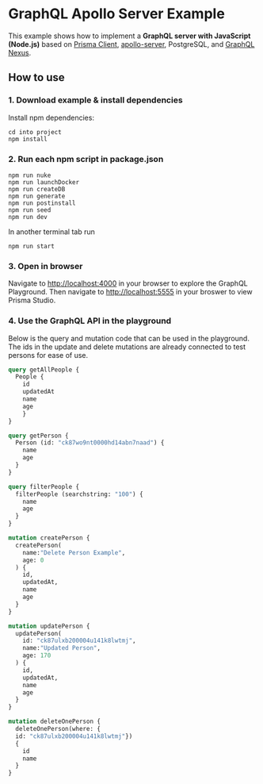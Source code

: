 # GraphQL Apollo Server Example

This example shows how to implement a **GraphQL server with JavaScript (Node.js)** based on  [Prisma Client](https://github.com/prisma/prisma2/blob/master/docs/prisma-client-js/api.md), [apollo-server](https://www.apollographql.com/docs/apollo-server/), PostgreSQL, and [GraphQL Nexus](https://nexus.js.org/). 

## How to use

### 1. Download example & install dependencies

Install npm dependencies:

```
cd into project
npm install
```

### 2. Run each npm script in package.json

```
npm run nuke
npm run launchDocker
npm run createDB
npm run generate
npm run postinstall
npm run seed
npm run dev
```
In another terminal tab run

```
npm run start
```

### 3. Open in browser

Navigate to [http://localhost:4000](http://localhost:4000) in your browser to explore the GraphQL Playground. Then navigate to [http://localhost:5555](http://localhost:5555) in your broswer to view Prisma Studio.

### 4. Use the GraphQL API in the playground

Below is the query and mutation code that can be used in the playground. The ids in the update and delete mutations are already connected to test persons for ease of use.


```graphql
query getAllPeople {
  People {
    id
    updatedAt
    name
    age
	}
}

query getPerson {
  Person (id: "ck87wo9nt0000hd14abn7naad") {
    name
    age
  }
}

query filterPeople {
  filterPeople (searchstring: "100") {
    name
    age
  }
}

mutation createPerson {
  createPerson(
    name:"Delete Person Example", 
    age: 0
  ) {
    id,
    updatedAt,
    name
    age
  }
}

mutation updatePerson {
  updatePerson(
    id: "ck87ulxb200004u141k8lwtmj",
    name:"Updated Person", 
    age: 170
  ) {
    id,
    updatedAt,
    name
    age
  }
}

mutation deleteOnePerson {
  deleteOnePerson(where: {
  id: "ck87ulxb200004u141k8lwtmj"})
  {
    id
    name
  }
}
```

